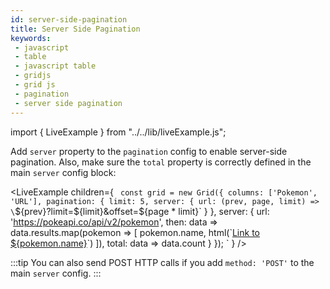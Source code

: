```yaml
---
id: server-side-pagination
title: Server Side Pagination
keywords:
 - javascript
 - table
 - javascript table
 - gridjs
 - grid js
 - pagination
 - server side pagination
---
```


import { LiveExample } from "../../lib/liveExample.js";

Add `server` property to the `pagination` config to enable server-side pagination. Also, make sure the `total` property
is correctly defined in the main `server` config block:

<LiveExample children={
`
const grid = new Grid({
  columns: ['Pokemon', 'URL'],
  pagination: {
    limit: 5,
    server: {
      url: (prev, page, limit) => \`\${prev}?limit=\${limit}&offset=\${page * limit}\`
    }
  },
  server: {
    url: 'https://pokeapi.co/api/v2/pokemon',
    then: data => data.results.map(pokemon => [
      pokemon.name, html(\`<a href='\${pokemon.url}'>Link to \${pokemon.name}</a>\`)
    ]),
    total: data => data.count
  } 
});
`
} />

:::tip
You can also send POST HTTP calls if you add `method: 'POST'` to the main `server` config.
:::
